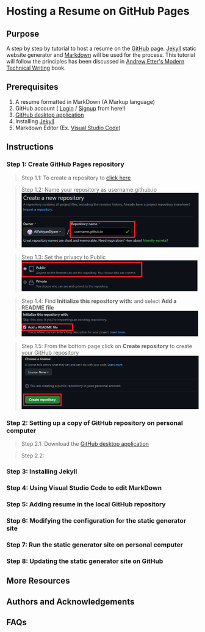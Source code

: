 # Hosting a Resume on GitHub Pages

## Purpose

A step by step by tutorial to host a resume on the [GitHub](https://github.com/) page. [Jekyll](https://jekyllrb.com/) static website generator and [Markdown](https://en.wikipedia.org/wiki/Markdown) will be used for the process. This tutorial will follow the principles has been discussed in [Andrew Etter's Modern Technical Writing](https://www.amazon.ca/Modern-Technical-Writing-Introduction-Documentation-ebook/dp/B01A2QL9SS) book.



## Prerequisites
  1. A resume formatted in MarkDown (A Markup language)
  2. GitHub account ( [Login](https://github.com/login) / [Signup](https://github.com/signup) from here!)
  3. [GitHub desktop application](https://desktop.github.com/)
  4. Installing [Jekyll](https://jekyllrb.com/)
  5. Markdown Editor (Ex. [Visual Studio Code](https://code.visualstudio.com/download))

## Instructions

### Step 1: Create GitHub Pages repository
  > Step 1.1: To create a repository to [click here](https://github.com/new)
  
  > Step 1.2: Name your repository as username.github.io
       ![](/images/Step-1/1.2.png)
  
  > Step 1.3: Set the privacy to Public
        ![](/images/Step-1/1.3.png)
       
  > Step 1.4: Find **Initialize this repository with:** and select **Add a README file**
       ![](/images/Step-1/1.4.png)
       
  > Step 1.5: From the bottom page click on **Create repository** to create your GitHub repository 
       ![](/images/Step-1/1.5.png)
     
 
### Step 2: Setting up a copy of GitHub repository on personal computer
  > Step 2.1: Download the [GitHub desktop application](https://desktop.github.com/)
  
  > Step 2.2: 


### Step 3: Installing Jekyll


### Step 4: Using Visual Studio Code to edit MarkDown


### Step 5: Adding resume in the local GitHub repository


### Step 6: Modifying the configuration for the static generator site


### Step 7: Run the static generator site on personal computer

### Step 8: Updating the static generator site on GitHub





## More Resources

## Authors and Acknowledgements


## FAQs
